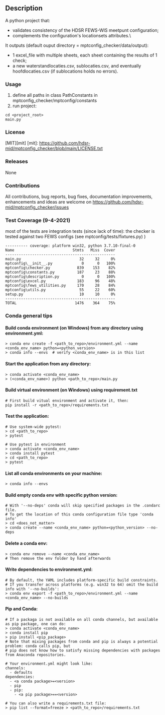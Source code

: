 ## Description
A python project that:
* validates consistency of the HDSR FEWS-WIS meetpunt configuration;   
* complements the configuration's locationsets attributes.\

It outputs (default ouput directory = mptconfig_checker/data/output):
* 1 excel_file with multiple sheets, each sheet containing the results of 1 check;
* a new waterstandlocaties.csv, sublocaties.csv, and eventually hoofdlocaties.csv (if sublocations holds no errors).

### Usage
1. define all paths in class PathConstants in mptconfig_checker/mptconfig/constants
2. run project:
```
cd <project_root>
main.py
```

### License 
[MIT][mit]
[mit]: https://github.com/hdsr-mid/mptconfig_checker/blob/main/LICENSE.txt

### Releases
None

### Contributions
All contributions, bug reports, bug fixes, documentation improvements, enhancements and ideas are
welcome on https://github.com/hdsr-mid/mptconfig_checker/issues

### Test Coverage (9-4-2021)
most of the tests are integration tests (since lack of time): 
the checker is tested against two FEWS configs (see mptconfig/tests/fixtures.py)
)
```
---------- coverage: platform win32, python 3.7.10-final-0
Name                          Stmts   Miss  Cover
-------------------------------------------------
main.py                          32     32     0%
mptconfig\__init__.py             0      0   100%
mptconfig\checker.py            839    153    82%
mptconfig\constants.py          187     23    88%
mptconfig\description.py          0      0   100%
mptconfig\excel.py              183     96    48%
mptconfig\fews_utilities.py     170     28    84%
mptconfig\utils.py               55     22    60%
setup.py                         10     10     0%
-------------------------------------------------
TOTAL                          1476    364    75%
```


### Conda general tips
#### Build conda environment (on Windows) from any directory using environment.yml:
```
> conda env create -f <path_to_repo>/environment.yml --name <conda_env_name> python=<python_version>
> conda info --envs  # verify <conda_env_name> is in this list 
```
#### Start the application from any directory:
```
> conda activate <conda_env_name>
> (<conda_env_name>) python <path_to_repo>/main.py
```
#### Build virtual environment (on Windows) using requirement.txt
```
# First build vitual environment and activate it, then:
pip install -r <path_to_repo>/requirements.txt
```
#### Test the application:
```
# Use system-wide pytest:
> cd <path_to_repo>
> pytest

# Use pytest in environment
> conda activate <conda_env_name>
> conda install pytest
> cd <path_to_repo>
> pytest
```
#### List all conda environments on your machine:
```
> conda info --envs
```
#### Build empty conda env with specific python version:
```
# With '--no-deps' conda will skip specified packages in the .condarc file.
# To get the location of this conda configuration file type 'conda info'
> cd <does_not_matter>
> conda create --name <conda_env_name> python=<python_version> --no-deps
```
#### Delete a conda env:
```
> conda env remove --name <conda_env_name>
# Then remove the env folder by hand afterwards
```
#### Write dependencies to environment.yml:
```
# By default, the YAML includes platform-specific build constraints. 
# If you transfer across platforms (e.g. win32 to 64) omit the build info with '--no-builds':
> conda env export -f <path_to_repo>/environment.yml --name  <conda_env_name> --no-builds 
```
#### Pip and Conda:
```
# If a packaga is not available on all conda channels, but available as pip package, one can do:
> conda activate <conda_env_name>
> conda install pip
> pip install <pip_package>
# Note that mixing packages from conda and pip is always a potential problem: conda calls pip, but 
# pip does not know how to satisfy missing dependencies with packages from Anaconda repositories.

# Your environment.yml might look like:
channels:
  - defaults
dependencies:
  - <a conda package>=<version>
  - pip
  - pip:
    - <a pip package>==<version>

# You can also write a requirements.txt file:
> pip list --format=freeze > <path_to_repo>/requirements.txt
```
